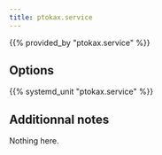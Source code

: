 ```yaml
---
title: ptokax.service
---
```


{{% provided_by "ptokax.service" %}}

## Options

{{% systemd_unit "ptokax.service" %}}

## Additionnal notes

Nothing here.